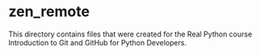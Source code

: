 # zen_remote
This directory contains files that were created for the Real Python course
Introduction to Git and GitHub for Python Developers.
